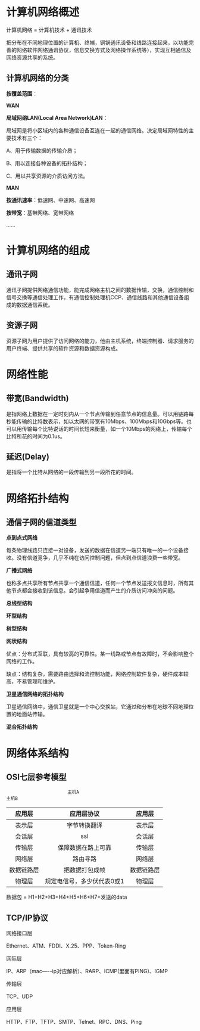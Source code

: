 # 计算机网络概述

计算机网络 = 计算机技术 + 通讯技术

把分布在不同地理位置的计算机、终端，铜锅通讯设备和线路连接起来，以功能完善的网络软件网络通讯协议，信息交换方式及网络操作系统等），实现互相通信及网络资源共享的系统。

## 计算机网络的分类

**按覆盖范围**：

**WAN**

**局域网络LAN\(Local Area Network\)LAN**：

局域网是将小区域内的各种通信设备互连在一起的通信网络。决定局域网特性的主要技术有三个：

A、用于传输数据的传输介质；

B、用以连接各种设备的拓扑结构；

C、用以共享资源的介质访问方法。

**MAN**

**按通讯速率**：低速网、中速网、高速网

**按带宽**：基带网络、宽带网络

......

# 计算机网络的组成

## 通讯子网

通讯子网提供网络通信功能，能完成网络主机之间的数据传输，交换，通信控制和信号交换等通信处理工作，有通信控制处理机CCP、通信线路和其他通信设备组成的数据通信系统。

## 资源子网

资源子网为用户提供了访问网络的能力，他由主机系统，终端控制器、请求服务的用户终端、提供共享的软件资源和数据资源构成。

# 网络性能

## 带宽\(Bandwidth\)

是指网络上数据在一定时刻内从一个节点传输到任意节点的信息量。可以用链路每秒能传输的比特数表示，如以太网的带宽有10Mbps、100Mbps和10Gbps等。也可以用传输每个比特说话的时间长短来衡量，如一个10Mbps的网络上，传输每个比特所花的时间为0.1us。

## 延迟\(Delay\)

是指将一个比特从网络的一段传输到另一段所花的时间。

# 网络拓扑结构

## 通信子网的信道类型

**点到点式网络**

每条物理线路只连接一对设备，发送的数据在信道另一端只有唯一的一个设备接收。没有信道竞争，几乎不纯在访问控制问题，但点到点信道浪费一些带宽。

**广播式网络**

也称多点共享所有节点共享一个通信信道，任何一个节点发送报文信息时，所有其他节点都会接收到该信息。会引起争用信道而产生的介质访问冲突的问题。

**总线型结构**

**环型结构**

**树型结构**

**网状结构**

优点：分布式互联，具有较高的可靠性。某一线路或节点有故障时，不会影响整个网络的工作。

缺点：结构复杂，需要路由选择和流控制功能，网络控制软件复杂，硬件成本较高，不易管理和维护。

**卫星通信网络的拓扑结构**

卫星通信网络中，通信卫星就是一个中心交换站，它通过和分布在地球不同地理位置的地面站传输。

**混合拓扑结构**

# 网络体系结构

## **OSI七层参考模型**

```
                       主机A                                                                                                                        主机B
```

| 应用层 | 应用层协议 | 应用层 |
| :---: | :---: | :---: |
| 表示层 | 字节转换翻译 | 表示层 |
| 会话层 | ssl | 会话层 |
| 传输层 | 保障数据在路上可靠 | 传输层 |
| 网络层 | 路由寻路 | 网络层 |
| 数据链路层 | 把数据打包成帧 | 数据链路层 |
| 物理层 | 规定电信号，多少伏代表0或1 | 物理层 |

数据包 = H1+H2+H3+H4+H5+H6+H7+发送的data

## TCP/IP协议

网络接口层

Ethernet、ATM、FDDI、X.25、PPP、Token-Ring

网际层

IP、ARP（mac—--ip对应解析）、RARP、ICMP\(里面有PING\)、IGMP

传输层

TCP、UDP

应用层

HTTP、FTP、TFTP、SMTP、Telnet、RPC、DNS、Ping





